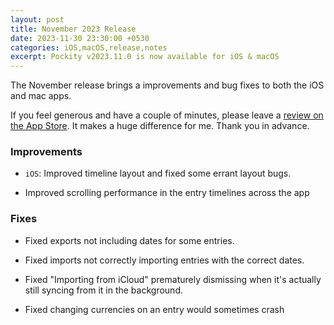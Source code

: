 ```yaml
---
layout: post
title: November 2023 Release
date: 2023-11-30 23:30:00 +0530
categories: iOS,macOS,release,notes
excerpt: Pockity v2023.11.0 is now available for iOS & macOS
---
```


The November release brings a improvements and bug fixes to both the iOS and mac apps.

If you feel generous and have a couple of minutes, please leave a [review on the App Store](https://apps.apple.com/app/id1475098830?action=write-review). It makes a huge difference for me. Thank you in advance.

### Improvements

- `iOS`: Improved timeline layout and fixed some errant layout bugs.

- Improved scrolling performance in the entry timelines across the app

### Fixes

- Fixed exports not including dates for some entries.

- Fixed imports not correctly importing entries with the correct dates.

- Fixed "Importing from iCloud" prematurely dismissing when it's actually still syncing from it in the background.  

- Fixed changing currencies on an entry would sometimes crash